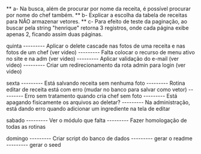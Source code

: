 ** a- Na busca, além de procurar por nome da receita, é possível procurar por nome do chef também.
** b- Explicar a escolha da tabela de receitas para NÃO armazenar vetores.
** c- Para efeito de teste da paginação, ao buscar pela string "henrique" retorna 3 registros, onde cada página exibe apenas 2, ficando assim duas páginas.

quinta
--------- Aplicar o delete cascade nas fotos de uma receita e nas fotos de um chef (ver video)
--------- Falta colocar o recurso de menu ativo no site e na adm (ver video)
--------- Aplicar validação do e-mail (ver video)
--------- Criar um redirecionamento da rota admin para login (ver video)

sexta
--------- Está salvando receita sem nenhuma foto
--------- Rotina editar de receita está com erro (mudar no banco para salvar como vetor)
--------- Erro sem tratamento quando cria chef sem foto
--------- Está apagando fisicamente os arquivos ao deletar?
--------- Na administração, está dando erro quando adicionar um ingrediente na tela de editar

sabado
--------- Ver o módulo que falta
--------- Fazer homologação de todas as rotinas

domingo
--------- Criar script do banco de dados
--------- gerar o readme
--------- gerar o seed